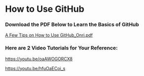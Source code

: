 # How to Use GitHub
### Download the PDF Below to Learn the Basics of GitHub
[A Few Tips on How to Use GitHub_Onri.pdf](https://github.com/OJB-Quantum/CUDA-Quantum/files/11888330/A.Few.Tips.on.How.to.Use.GitHub_Onri.pdf)

### Here are 2 Video Tutorials for Your Reference:
https://youtu.be/oaAWOGORCX8

https://youtu.be/hfuOaECoi_s
